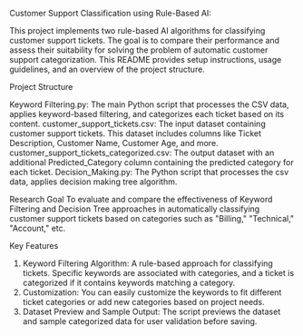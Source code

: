 Customer Support Classification using Rule-Based AI:

This project implements two rule-based AI algorithms for classifying customer support tickets. The goal is to compare their performance and assess their suitability for solving the problem of automatic customer support categorization. This README provides setup instructions, usage guidelines, and an overview of the project structure.

Project Structure

Keyword Filtering.py: The main Python script that processes the CSV data, applies keyword-based filtering, and categorizes each ticket based on its content.
customer_support_tickets.csv: The input dataset containing customer support tickets. This dataset includes columns like Ticket Description, Customer Name, Customer Age, and more.
customer_support_tickets_categorized.csv: The output dataset with an additional Predicted_Category column containing the predicted category for each ticket.
Decision_Making.py: The Python script that processes the csv data, applies decision making tree algorithm. 
   
Research Goal
To evaluate and compare the effectiveness of Keyword Filtering and Decision Tree approaches in automatically classifying customer support tickets based on categories such as "Billing," "Technical," "Account," etc.

Key Features
1. Keyword Filtering Algorithm:
   A rule-based approach for classifying tickets. Specific keywords are associated with categories, and a ticket is categorized if it contains keywords matching a category.
2. Customization:
   You can easily customize the keywords to fit different ticket categories or add new categories based on project needs.
3. Dataset Preview and Sample Output:
   The script previews the dataset and sample categorized data for user validation before saving.

   
